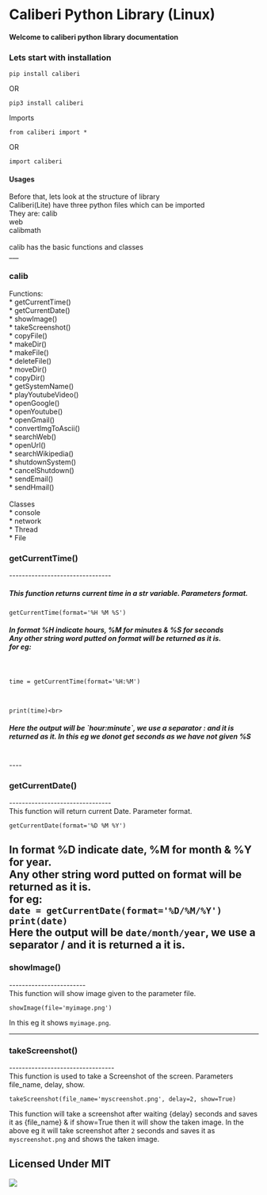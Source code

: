 <h1>Caliberi Python Library (Linux)</h1>

<h4>Welcome to caliberi python library documentation</h4>

<h3>Lets start with installation</h3>

    pip install caliberi
OR

    pip3 install caliberi
Imports
    
    from caliberi import *

OR

    import caliberi

<h4>Usages</h4>
Before that, lets look at the structure of library<br>
Caliberi(Lite) have three python files which can be imported<br>
They are:
 calib<br>
 web<br>
 calibmath<br>
<br>calib has the basic functions and classes
<br>
___
<h3>calib</h3>
Functions:<br>
* getCurrentTime()<br>
* getCurrentDate()<br>
* showImage()<br>
* takeScreenshot()<br>
* copyFile()<br>
* makeDir()<br>
* makeFile()<br>
* deleteFile()<br>
* moveDir()<br>
* copyDir()<br>
* getSystemName()<br>
* playYoutubeVideo()<br>
* openGoogle()<br>
* openYoutube()<br>
* openGmail()<br>
* convertImgToAscii()<br>
* searchWeb()<br>
* openUrl()<br>
* searchWikipedia()<br>
* shutdownSystem()<br>
* cancelShutdown()<br>
* sendEmail()<br>
* sendHmail()<br>
<br>
Classes<br>
  * console<br>
  * network<br>
  * Thread<br>
  * File<br>

<h3>getCurrentTime()</h3>
    --------------------------------
<br>
<h5>This function returns current time in a str variable.
Parameters format.</h5>

    getCurrentTime(format='%H %M %S')

<h5>In format %H indicate hours, %M for minutes & %S for seconds<br>
Any other string word putted on format will be returned as it is.<br>
for eg:</h5> <br>

    time = getCurrentTime(format='%H:%M')
<br>

    print(time)<br>
<h5>Here the output will be `hour:minute`, we use a separator : and it is returned as it. In this eg we donot get seconds as we have not given %S</h5><br>
----
<br>
<h3>getCurrentDate()</h3>
    --------------------------------<br>
This function will return current Date. Parameter format.<br>

    getCurrentDate(format='%D %M %Y')

In format %D indicate date, %M for month & %Y for year.<br>
Any other string word putted on format will be returned as it is.<br>
for eg:<br>`date = getCurrentDate(format='%D/%M/%Y')`<br>
`print(date)`<br>
Here the output will be `date/month/year`, we use a separator / and it is returned a it is.<br>
----
<h3>showImage()</h3>
    ------------------------<br>
This function will show image given to the parameter file.

    showImage(file='myimage.png')
In this eg it shows `myimage.png`.

---

<h3>takeScreenshot()</h3>
    ---------------------------------<br>
This function is used to take a Screenshot of the screen. Parameters file_name, delay, show.<br>

    takeScreenshot(file_name='myscreenshot.png', delay=2, show=True)
This function will take a screenshot after waiting {delay} seconds and saves  it as {file_name} & if show=True then it will show the taken image.
In the above eg it will take screenshot after `2` seconds and saves it as `myscreenshot.png` and shows the taken image.
<h2>Licensed Under MIT</h2>
<img src='OSIApproved_1.png'></img>

